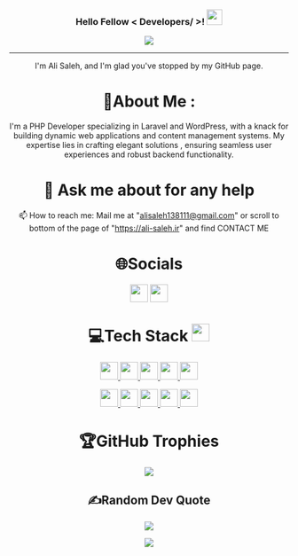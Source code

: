 <h3 align="center">
    Hello Fellow < Developers/ >!
    <img src="https://media.giphy.com/media/hvRJCLFzcasrR4ia7z/giphy.gif" width="28">
</h3>
<p align="center">
    <a href="https://ali-saleh.ir"><img src="https://readme-typing-svg.herokuapp.com?color=%2336BCF7&center=true&vCenter=true&lines=Hi+%2C+welcome+to+my+Github+page;I+am+AliSaleh"></a>
</p>

---
<div align="center">

I'm Ali Saleh, and I'm glad you've stopped by my GitHub page.


# 💫About Me :

I'm a PHP Developer specializing in Laravel and WordPress, with a knack for building dynamic web applications and content management systems. My expertise lies in crafting elegant solutions , ensuring seamless user experiences and robust backend functionality.


# 💬 Ask me about for any help

📫 How to reach me:
Mail me at "alisaleh138111@gmail.com" or
scroll to bottom of the page of "https://ali-saleh.ir" and find CONTACT ME



# 🌐Socials
<a href = 'https://www.linkedin.com/in/ali-saleh-87a570194'> <img width = '32px' align= 'center' src="https://raw.githubusercontent.com/rahulbanerjee26/githubAboutMeGenerator/main/icons/linked-in-alt.svg"/></a> 
<a href = 'https://www.github.com/alissaleh'> <img width = '32px' align= 'center' src="https://raw.githubusercontent.com/rahulbanerjee26/githubAboutMeGenerator/main/icons/github.svg"/></a>


# 💻Tech Stack <img src = "https://media2.giphy.com/media/QssGEmpkyEOhBCb7e1/giphy.gif?cid=ecf05e47a0n3gi1bfqntqmob8g9aid1oyj2wr3ds3mg700bl&rid=giphy.gif" width = 32px>
<a href= "https://github.com/alissaleh?tab=repositories&q=&type=&language=php&sort=" > <img width ='32px' src ='https://raw.githubusercontent.com/rahulbanerjee26/githubAboutMeGenerator/main/icons/php.svg'> </a>
<a href= "https://github.com/alissaleh?tab=repositories&q=&type=&language=laravel&sort=" > <img width ='32px' src ='https://raw.githubusercontent.com/rahulbanerjee26/githubAboutMeGenerator/main/icons/laravel.svg'> </a>
<a href= "https://github.com/alissaleh?tab=repositories&q=&type=&language=mysql&sort=" > <img width ='32px' src ='https://raw.githubusercontent.com/rahulbanerjee26/githubAboutMeGenerator/main/icons/mysql.svg'> </a>
<a href= "https://github.com/alissaleh?tab=repositories&q=&type=&language=redis&sort=" > <img width ='32px' src ='https://raw.githubusercontent.com/rahulbanerjee26/githubAboutMeGenerator/main/icons/redis.svg'> </a>
<a href= "https://github.com/alissaleh?tab=repositories&q=&type=&language=mongodb&sort=" > <img width ='32px' src ='https://raw.githubusercontent.com/rahulbanerjee26/githubAboutMeGenerator/main/icons/mongodb.svg'> </a>


<a href= "https://github.com/alissaleh?tab=repositories&q=&type=&language=python&sort=" > <img width ='32px' src ='https://raw.githubusercontent.com/rahulbanerjee26/githubAboutMeGenerator/main/icons/python.svg'> </a>
<a href= "https://github.com/alissaleh?tab=repositories&q=&type=&language=javascript&sort=" > <img width ='32px' src ='https://raw.githubusercontent.com/rahulbanerjee26/githubAboutMeGenerator/main/icons/javascript.svg'> </a>
<a href= "https://github.com/alissaleh?tab=repositories&q=&type=&language=vuejs&sort=" > <img width ='32px' src ='https://raw.githubusercontent.com/rahulbanerjee26/githubAboutMeGenerator/main/icons/vuejs.svg'> </a>
<a href= "https://github.com/alissaleh?tab=repositories&q=&type=&language=css&sort=" > <img width ='32px' src ='https://raw.githubusercontent.com/rahulbanerjee26/githubAboutMeGenerator/main/icons/css.svg'> </a>
<a href= "https://github.com/alissaleh?tab=repositories&q=&type=&language=html&sort=" > <img width ='32px' src ='https://raw.githubusercontent.com/rahulbanerjee26/githubAboutMeGenerator/main/icons/html.svg'> </a>


# 🏆GitHub Trophies
![](https://github-profile-trophy.vercel.app/?username=alissaleh&theme=discord&no-frame=false&no-bg=false&margin-w=4)

## ✍️Random Dev Quote
![](https://quotes-github-readme.vercel.app/api?type=horizontal&theme=merko)

![](https://komarev.com/ghpvc/?username=alissaleh&label=Visitors+Count&color=brightgreen)
</div>

